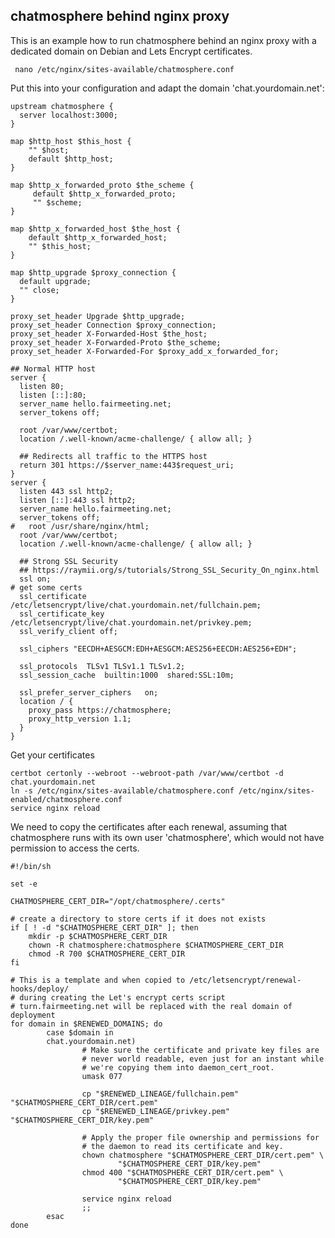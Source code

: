 ## chatmosphere behind nginx proxy

This is an example how to run chatmosphere behind an nginx proxy with a dedicated domain on Debian and Lets Encrypt certificates. 

     nano /etc/nginx/sites-available/chatmosphere.conf

Put this into your configuration and adapt the domain 'chat.yourdomain.net': 

```
upstream chatmosphere {
  server localhost:3000;
}

map $http_host $this_host {
    "" $host;
    default $http_host;
}

map $http_x_forwarded_proto $the_scheme {
     default $http_x_forwarded_proto;
     "" $scheme;
}

map $http_x_forwarded_host $the_host {
    default $http_x_forwarded_host;
    "" $this_host;
}

map $http_upgrade $proxy_connection {
  default upgrade;
  "" close;
}

proxy_set_header Upgrade $http_upgrade;
proxy_set_header Connection $proxy_connection;
proxy_set_header X-Forwarded-Host $the_host;
proxy_set_header X-Forwarded-Proto $the_scheme;
proxy_set_header X-Forwarded-For $proxy_add_x_forwarded_for;

## Normal HTTP host
server {
  listen 80;
  listen [::]:80;
  server_name hello.fairmeeting.net;
  server_tokens off;

  root /var/www/certbot;
  location /.well-known/acme-challenge/ { allow all; }

  ## Redirects all traffic to the HTTPS host
  return 301 https://$server_name:443$request_uri;
}
server {
  listen 443 ssl http2;
  listen [::]:443 ssl http2;
  server_name hello.fairmeeting.net;
  server_tokens off;
#   root /usr/share/nginx/html;
  root /var/www/certbot;
  location /.well-known/acme-challenge/ { allow all; }

  ## Strong SSL Security
  ## https://raymii.org/s/tutorials/Strong_SSL_Security_On_nginx.html
  ssl on;
# get some certs 
  ssl_certificate     /etc/letsencrypt/live/chat.yourdomain.net/fullchain.pem;
  ssl_certificate_key /etc/letsencrypt/live/chat.yourdomain.net/privkey.pem;
  ssl_verify_client off;

  ssl_ciphers "EECDH+AESGCM:EDH+AESGCM:AES256+EECDH:AES256+EDH";

  ssl_protocols  TLSv1 TLSv1.1 TLSv1.2;
  ssl_session_cache  builtin:1000  shared:SSL:10m;

  ssl_prefer_server_ciphers   on;
  location / {
    proxy_pass https://chatmosphere;
    proxy_http_version 1.1;
  }
}
```

Get your certificates

    certbot certonly --webroot --webroot-path /var/www/certbot -d chat.yourdomain.net
    ln -s /etc/nginx/sites-available/chatmosphere.conf /etc/nginx/sites-enabled/chatmosphere.conf
    service nginx reload

We need to copy the certificates after each renewal, assuming that chatmosphere runs with its own user 'chatmosphere', which would not have permission to access the certs.

```
#!/bin/sh

set -e

CHATMOSPHERE_CERT_DIR="/opt/chatmosphere/.certs"

# create a directory to store certs if it does not exists
if [ ! -d "$CHATMOSPHERE_CERT_DIR" ]; then
    mkdir -p $CHATMOSPHERE_CERT_DIR
    chown -R chatmosphere:chatmosphere $CHATMOSPHERE_CERT_DIR
    chmod -R 700 $CHATMOSPHERE_CERT_DIR
fi

# This is a template and when copied to /etc/letsencrypt/renewal-hooks/deploy/
# during creating the Let's encrypt certs script
# turn.fairmeeting.net will be replaced with the real domain of deployment
for domain in $RENEWED_DOMAINS; do
        case $domain in
        chat.yourdomain.net)
                # Make sure the certificate and private key files are
                # never world readable, even just for an instant while
                # we're copying them into daemon_cert_root.
                umask 077

                cp "$RENEWED_LINEAGE/fullchain.pem" "$CHATMOSPHERE_CERT_DIR/cert.pem"
                cp "$RENEWED_LINEAGE/privkey.pem" "$CHATMOSPHERE_CERT_DIR/key.pem"

                # Apply the proper file ownership and permissions for
                # the daemon to read its certificate and key.
                chown chatmosphere "$CHATMOSPHERE_CERT_DIR/cert.pem" \
                        "$CHATMOSPHERE_CERT_DIR/key.pem"
                chmod 400 "$CHATMOSPHERE_CERT_DIR/cert.pem" \
                        "$CHATMOSPHERE_CERT_DIR/key.pem"

                service nginx reload
                ;;
        esac
done
```
